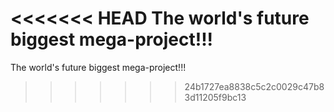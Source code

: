 <<<<<<< HEAD
The world's future biggest mega-project!!!
=======
The world's future biggest mega-project!!!
>>>>>>> 24b1727ea8838c5c2c0029c47b83d11205f9bc13
